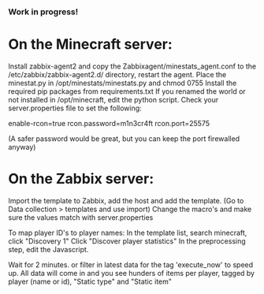 ### Work in progress!

# On the Minecraft server:
Install zabbix-agent2 and copy the Zabbixagent/minestats_agent.conf to the /etc/zabbix/zabbix-agent2.d/ directory, restart the agent.
Place the minestat.py in /opt/minestats/minestats.py and chmod 0755
Install the required pip packages from requirements.txt
If you renamed the world or not installed in /opt/minecraft, edit the python script.
Check your server.properties file to set the following:

enable-rcon=true
rcon.password=m1n3cr4ft
rcon.port=25575

(A safer password would be great, but you can keep the port firewalled anyway)

# On the Zabbix server:
Import the template to Zabbix, add the host and add the template.
(Go to Data collection > templates and use import)
Change the macro's and make sure the values match with server.properties

To map player ID's to player names:
In the template list, search minecraft, click "Discovery 1"
Click "Discover player statistics"
In the preprocessing step, edit the Javascript.

Wait for 2 minutes. or filter in latest data for the tag 'execute_now' to speed up.
All data will come in and you see hunders of items per player, tagged by player (name or id), "Static type" and "Static item"
